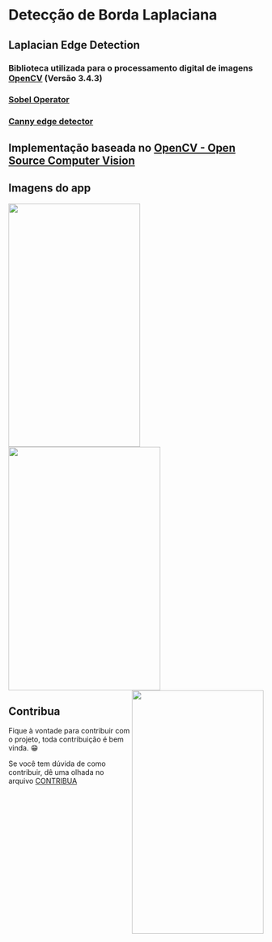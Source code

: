# Detecção de Borda Laplaciana
## Laplacian Edge Detection

### Biblioteca utilizada para o processamento digital de imagens [OpenCV](https://opencv.org/) (Versão 3.4.3)

### [Sobel Operator](https://github.com/fabriicioa/sobelDeteccaoDeBordas)
### [Canny edge detector](https://github.com/fabriicioa/cannyDeteccaoDeBordas)

## Implementação baseada no [OpenCV - Open Source Computer Vision](https://docs.opencv.org/3.4/d5/db5/tutorial_laplace_operator.html)

## Imagens do app
<a href="url"><img src="https://github.com/fabriicioa/laplaceDeteccaoDeBordas/blob/master/img1.png" align="left" height="480" width="260" ></a>
<a href="url"><img src="https://github.com/fabriicioa/laplaceDeteccaoDeBordas/blob/master/img2.png" align="center" height="480" width="300" ></a>
<a href="url"><img src="https://github.com/fabriicioa/laplaceDeteccaoDeBordas/blob/master/img3.png" align="right" height="480" width="260" ></a>

## Contribua

Fique à vontade para contribuir com o projeto, toda contribuição é bem vinda. :grin:

Se você tem dúvida de como contribuir, dê uma olhada no arquivo [CONTRIBUA](https://github.com/fabriicioa/laplaceDeteccaoDeBordas/blob/master/Contribuindo.pdf)

